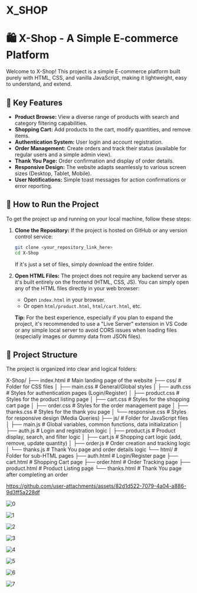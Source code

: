 # X_SHOP
# 🛍️ X-Shop - A Simple E-commerce Platform

Welcome to X-Shop! This project is a simple E-commerce platform built purely with HTML, CSS, and vanilla JavaScript, making it lightweight, easy to understand, and extend.

## 🌟 Key Features

* **Product Browse:** View a diverse range of products with search and category filtering capabilities.
* **Shopping Cart:** Add products to the cart, modify quantities, and remove items.
* **Authentication System:** User login and account registration.
* **Order Management:** Create orders and track their status (available for regular users and a simple admin view).
* **Thank You Page:** Order confirmation and display of order details.
* **Responsive Design:** The website adapts seamlessly to various screen sizes (Desktop, Tablet, Mobile).
* **User Notifications:** Simple toast messages for action confirmations or error reporting.

## 🚀 How to Run the Project

To get the project up and running on your local machine, follow these steps:

1.  **Clone the Repository:**
    If the project is hosted on GitHub or any version control service:
    ```bash
    git clone <your_repository_link_here>
    cd X-Shop
    ```
    If it's just a set of files, simply download the entire folder.

2.  **Open HTML Files:**
    The project does not require any backend server as it's built entirely on the frontend (HTML, CSS, JS). You can simply open any of the HTML files directly in your web browser:
    * Open `index.html` in your browser.
    * Or open `html/product.html`, `html/cart.html`, etc.

    **Tip:** For the best experience, especially if you plan to expand the project, it's recommended to use a "Live Server" extension in VS Code or any simple local server to avoid CORS issues when loading files (especially images or dummy data from JSON files).

## 📁 Project Structure

The project is organized into clear and logical folders:

X-Shop/
├── index.html            # Main landing page of the website
├── css/                  # Folder for CSS files
│   ├── main.css          # General/Global styles
│   ├── auth.css          # Styles for authentication pages (Login/Register)
│   ├── product.css       # Styles for the product listing page
│   ├── cart.css          # Styles for the shopping cart page
│   ├── order.css         # Styles for the order management page
│   ├── thanks.css        # Styles for the thank you page
│   └── responsive.css    # Styles for responsive design (Media Queries)
├── js/                   # Folder for JavaScript files
│   ├── main.js           # Global variables, common functions, data initialization
│   ├── auth.js           # Login and registration logic
│   ├── product.js        # Product display, search, and filter logic
│   ├── cart.js           # Shopping cart logic (add, remove, update quantity)
│   ├── order.js          # Order creation and tracking logic
│   └── thanks.js         # Thank You page and order details logic
└── html/                 # Folder for sub-HTML pages
├── auth.html         # Login/Register page
├── cart.html         # Shopping Cart page
├── order.html        # Order Tracking page
├── product.html      # Product Listing page
└── thanks.html       # Thank You page after completing an order


https://github.com/user-attachments/assets/82d1d522-7079-4a04-a886-9d3ff5a228df

![0](https://github.com/user-attachments/assets/6d069bfb-c019-4c07-a950-3269ace28532)

![1](https://github.com/user-attachments/assets/12597211-0367-4e08-95fe-2cbb1939b436)

![2](https://github.com/user-attachments/assets/953988ae-171d-471e-8008-7b17ab42d99f)

![3](https://github.com/user-attachments/assets/7287d3dc-2af1-4585-b15b-8e1384d28da8)

![4](https://github.com/user-attachments/assets/55f6769e-968f-4aa2-8f6d-c7d81ed27718)

![5](https://github.com/user-attachments/assets/ca0ed811-4817-4975-872f-61b25d458ed4)

![6](https://github.com/user-attachments/assets/e810f005-efe3-40c0-91b1-d5cdc31a5c3f)

![7](https://github.com/user-attachments/assets/7bac0ef9-3b8b-4aea-86be-f7d8696a5ae6)
